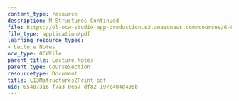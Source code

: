 ```yaml
---
content_type: resource
description: M-Structures Continued
file: https://ol-ocw-studio-app-production.s3.amazonaws.com/courses/6-827-multithreaded-parallelism-languages-and-compilers-fall-2002/05487316f7a30e67df82197c404d405b_L13Mstructures2Print.pdf
file_type: application/pdf
learning_resource_types:
- Lecture Notes
ocw_type: OCWFile
parent_title: Lecture Notes
parent_type: CourseSection
resourcetype: Document
title: L13Mstructures2Print.pdf
uid: 05487316-f7a3-0e67-df82-197c404d405b
---
```

